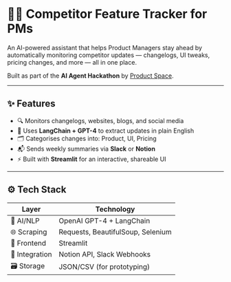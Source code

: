 
# 🕵️‍♀️ Competitor Feature Tracker for PMs

An AI-powered assistant that helps Product Managers stay ahead by automatically monitoring competitor updates — changelogs, UI tweaks, pricing changes, and more — all in one place.

Built as part of the **AI Agent Hackathon** by [Product Space](https://www.productspace.ai/).

---

## ✨ Features

- 🔍 Monitors changelogs, websites, blogs, and social media
- 🧠 Uses **LangChain + GPT-4** to extract updates in plain English
- 🗂️ Categorises changes into: Product, UI, Pricing
- 📬 Sends weekly summaries via **Slack** or **Notion**
- ⚡ Built with **Streamlit** for an interactive, shareable UI

---

## ⚙️ Tech Stack

| Layer        | Technology                          |
|--------------|--------------------------------------|
| 🧠 AI/NLP     | OpenAI GPT-4 + LangChain             |
| 🌐 Scraping   | Requests, BeautifulSoup, Selenium    |
| 🎨 Frontend   | Streamlit                            |
| 🔗 Integration| Notion API, Slack Webhooks           |
| 🗃️ Storage    | JSON/CSV (for prototyping)           |



